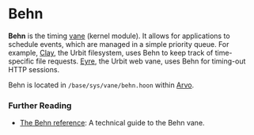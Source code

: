 # Behn

**Behn** is the timing [vane](/glossary/vane) (kernel module). It allows for applications to schedule events, which are managed in a simple priority queue. For example, [Clay](/glossary/clay), the Urbit filesystem, uses Behn to keep track of time-specific file requests. [Eyre](/glossary/eyre), the Urbit web vane, uses Behn for timing-out HTTP sessions.

Behn is located in `/base/sys/vane/behn.hoon` within [Arvo](/glossary/arvo).

### Further Reading

- [The Behn reference](/system/kernel/behn): A technical guide to the Behn vane.
